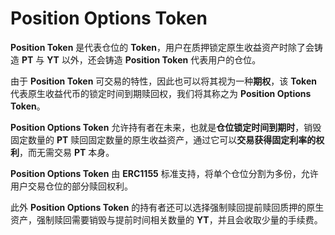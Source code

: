 # Position Options Token

**Position Token** 是代表仓位的 **Token**，用户在质押锁定原生收益资产时除了会铸造 **PT** 与 **YT** 以外，还会铸造 **Position Token** 代表用户的仓位。

由于 **Position Token** 可交易的特性，因此也可以将其视为一种**期权**，该 **Token** 代表原生收益代币的锁定时间到期赎回权，我们将其称之为 **Position Options Token**。

**Position Options Token** 允许持有者在未来，也就是**仓位锁定时间到期时**，销毁固定数量的 **PT** 赎回固定数量的原生收益资产，通过它可以**交易获得固定利率的权利**，而无需交易 **PT** 本身。

**Position Options Token** 由 **ERC1155** 标准支持，将单个仓位分割为多份，允许用户交易仓位的部分赎回权利。

此外 **Position Options Token** 的持有者还可以选择强制赎回提前赎回质押的原生资产，强制赎回需要销毁与提前时间相关数量的 **YT**，并且会收取少量的手续费。
